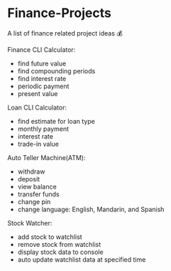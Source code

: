 # Finance-Projects
A list of finance related project ideas 💰

Finance CLI Calculator:
- find future value 
- find compounding periods 
- find interest rate 
- periodic payment
- present value 


Loan CLI Calculator:
- find estimate for loan type 
- monthly payment 
- interest rate 
- trade-in value 


Auto Teller Machine(ATM):
- withdraw 
- deposit 
- view balance 
- transfer funds 
- change pin 
- change language: English, Mandarin, and Spanish 


Stock Watcher: 
- add stock to watchlist 
- remove stock from watchlist 
- display stock data to console
- auto update watchlist data at specified time 
